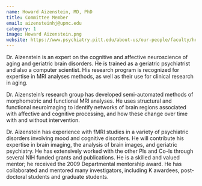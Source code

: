 ```yaml
---
name: Howard Aizenstein, MD, PhD
title: Committee Member
email: aizensteinhj@upmc.edu
category: 1
image: Howard Aizenstein.png
website: https://www.psychiatry.pitt.edu/about-us/our-people/faculty/howard-j-aizenstein-md-phd
---
```

Dr. Aizenstein is an expert on the cognitive and affective neuroscience of aging and geriatric brain disorders. He is trained as a geriatric psychiatrist and also a computer scientist. His research program is recognized for expertise in MRI analyses methods, as well as their use for clinical research in aging.

Dr. Aizenstein’s research group has developed semi-automated methods of morphometric and functional MRI analyses. He uses structural and functional neuroimaging to identify networks of brain regions associated with affective and cognitive processing, and how these change over time with and without intervention.

Dr. Aizenstein has experience with fMRI studies in a variety of psychiatric disorders involving mood and cognitive disorders. He will contribute his expertise in brain imaging, the analysis of brain images, and geriatric psychiatry. He has extensively worked with the other PIs and Co-Is through several NIH funded grants and publications. He is a skilled and valued mentor; he received the 2009 Departmental mentorship award. He has collaborated and mentored many investigators, including K awardees, post-doctoral students and graduate students.